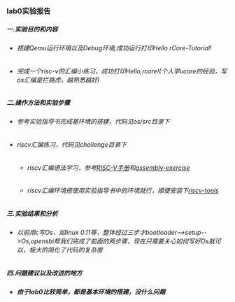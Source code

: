 ### lab0实验报告
 ##### 一.实验目的和内容
  - ###### 搭建Qemu运行环境以及Debug环境,成功运行打印Hello rCore-Tutorial!
  - ###### 完成一个risc-v的汇编小练习，成功打印Hello,rcore!(个人学ucore的经验，写os汇编是拦路虎，越熟悉越好)
 ##### 二.操作方法和实验步骤
  - ###### 参考实验指导书完成基环境的搭建，代码见os/src目录下
  - ###### riscv汇编练习，代码见challenge目录下
    * ###### riscv汇编语法学习，参考[RISC-V手册](http://crva.ict.ac.cn/documents/RISC-V-Reader-Chinese-v2p1.pdf)和[assembly-exercise](https://github.com/Forec/assembly-exercise)
    * ###### riscv汇编环境搭使用实验指导书中的环境就行，顺便安装下[riscv-tools](https://blog.csdn.net/weiqi7777/article/details/88045720)
 ##### 三.实验结果和分析
  - ###### 以前用c写Os，如linux 0.11等，整体经过三步才bootloader-->setup-->Os,opensbi帮我们完成了前面的两步骤，现在只需要关心如何写好Os就可以，极大的简化了代码的复杂度
 ##### 四.问题建议以及改进的地方
  - ##### 由于lab0比较简单，都是基本环境的搭建，没什么问题


